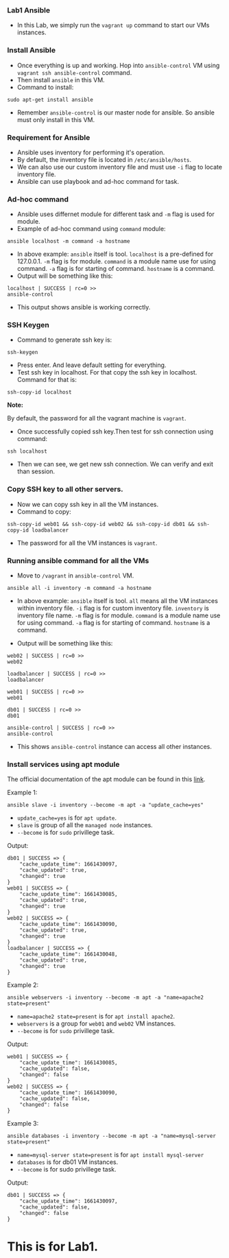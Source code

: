 ### Lab1 Ansible
- In this Lab, we simply run the `vagrant up` command to start our VMs instances.

### Install Ansible
- Once everything is up and working. Hop into `ansible-control` VM using `vagrant ssh ansible-control` command.
- Then install `ansible` in this VM.
- Command to install: 
```
sudo apt-get install ansible
``` 
- Remember `ansible-control` is our master node for ansible. So ansible must only install in this VM.

### Requirement for Ansible
- Ansible uses inventory for performing it's operation.
- By default, the inventory file is located in `/etc/ansible/hosts`.
- We can also use our custom inventory file and must use `-i` flag to locate inventory file.
- Ansible can use playbook and ad-hoc command for task.

### Ad-hoc command
- Ansible uses differnet module for different task and `-m` flag is used for module.
- Example of ad-hoc command using `command` module:
```
ansible localhost -m command -a hostname
```
- In above example:
    `ansible` itself is tool.
    `localhost` is a pre-defined for 127.0.0.1.
    `-m` flag is for module.
    `command` is a module name use for using command.
    `-a` flag is for starting of command.
    `hostname` is a command.
- Output will be something like this:
```
localhost | SUCCESS | rc=0 >>
ansible-control 
```
- This output shows ansible is working correctly.

### SSH Keygen
- Command to generate ssh key is:
```
ssh-keygen
```
- Press enter. And leave default setting for everything.
- Test ssh key in localhost. For that copy the ssh key in localhost. Command for that is:
```
ssh-copy-id localhost
```
<b>Note: </b> 

By default, the password for all the vagrant machine is `vagrant`.
- Once successfully copied ssh key.Then test for ssh connection using command:
```
ssh localhost
```
- Then we can see, we get new ssh connection. We can verify and exit than session.

### Copy SSH key to all other servers.
- Now we can copy ssh key in all the VM instances.
- Command to copy:
```
ssh-copy-id web01 && ssh-copy-id web02 && ssh-copy-id db01 && ssh-copy-id loadbalancer
```
- The password for all the VM instances is `vagrant`.

### Running ansible command for all the VMs
- Move to `/vagrant` in `ansible-control` VM.
```
ansible all -i inventory -m command -a hostname
```
- In above example:
    `ansible` itself is tool.
    `all` means all the VM instances within inventory file.
    `-i` flag is for custom inventory file.
    `inventory` is inventory file name.
    `-m` flag is for module.
    `command` is a module name use for using command.
    `-a` flag is for starting of command.
    `hostname` is a command.

- Output will be something like this:
```
web02 | SUCCESS | rc=0 >>
web02

loadbalancer | SUCCESS | rc=0 >>
loadbalancer

web01 | SUCCESS | rc=0 >>
web01

db01 | SUCCESS | rc=0 >>
db01

ansible-control | SUCCESS | rc=0 >>
ansible-control
```
- This shows `ansible-control` instance can access all other instances.



### Install services using apt module
The official documentation of the apt module can be found in this [link](https://docs.ansible.com/ansible/latest/collections/ansible/builtin/apt_module.html).

Example 1:
```
ansible slave -i inventory --become -m apt -a "update_cache=yes"
```
- `update_cache=yes` is for `apt update`.
- `slave` is group of all the `managed node` instances.
- `--become` is for `sudo` privillege task.

Output:
```
db01 | SUCCESS => {
    "cache_update_time": 1661430097, 
    "cache_updated": true, 
    "changed": true
}
web01 | SUCCESS => {
    "cache_update_time": 1661430085, 
    "cache_updated": true, 
    "changed": true
}
web02 | SUCCESS => {
    "cache_update_time": 1661430090, 
    "cache_updated": true, 
    "changed": true
}
loadbalancer | SUCCESS => {
    "cache_update_time": 1661430048, 
    "cache_updated": true, 
    "changed": true
}
```

Example 2:
```
ansible webservers -i inventory --become -m apt -a "name=apache2 state=present"
```
- `name=apache2 state=present` is for `apt install apache2`.
- `webservers` is a group for `web01` and `web02` VM instances.
- `--become` is for `sudo` privillege task.

Output:
```
web01 | SUCCESS => {
    "cache_update_time": 1661430085, 
    "cache_updated": false, 
    "changed": false
}
web02 | SUCCESS => {
    "cache_update_time": 1661430090, 
    "cache_updated": false, 
    "changed": false
}

```

Example 3:
```
ansible databases -i inventory --become -m apt -a "name=mysql-server state=present"
```
- `name=mysql-server state=present` is for `apt install mysql-server`
- `databases` is for db01 VM instances.
- `--become` is for sudo privillege task.

Output:
```
db01 | SUCCESS => {
    "cache_update_time": 1661430097, 
    "cache_updated": false, 
    "changed": false
}
```


<h1>This is for Lab1. </h1>